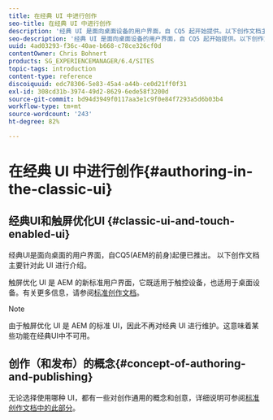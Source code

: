 ```yaml
---
title: 在经典 UI 中进行创作
seo-title: 在经典 UI 中进行创作
description: '经典 UI 是面向桌面设备的用户界面，自 CQ5 起开始提供。以下创作文档主要针对此 UI 进行介绍。触屏优化 UI 是 AEM 的新标准用户界面，它既适用于触控设备，也适用于桌面设备。有关更多信息，请参阅标准创作文档。 '
seo-description: '经典 UI 是面向桌面设备的用户界面，自 CQ5 起开始提供。以下创作文档主要针对此 UI 进行介绍。触屏优化 UI 是 AEM 的新标准用户界面，它既适用于触控设备，也适用于桌面设备。有关更多信息，请参阅标准创作文档。 '
uuid: 4ad03293-f36c-40ae-b668-c78ce326cf0d
contentOwner: Chris Bohnert
products: SG_EXPERIENCEMANAGER/6.4/SITES
topic-tags: introduction
content-type: reference
discoiquuid: edc78306-5e83-45a4-a44b-ce0d21ff0f31
exl-id: 308cd31b-3974-49d2-8629-6ede58f3200d
source-git-commit: bd94d3949f0117aa3e1c9f0e84f7293a5d6b03b4
workflow-type: tm+mt
source-wordcount: '243'
ht-degree: 82%

---
```


# 在经典 UI 中进行创作{#authoring-in-the-classic-ui}

## 经典UI和触屏优化UI {#classic-ui-and-touch-enabled-ui}

经典UI是面向桌面的用户界面，自CQ5(AEM的前身)起便已推出。 以下创作文档主要针对此 UI 进行介绍。

触屏优化 UI 是 AEM 的新标准用户界面，它既适用于触控设备，也适用于桌面设备。有关更多信息，请参阅[标准创作文档](/help/sites-authoring/author.md)。

>[!NOTE]
>
>由于触屏优化 UI 是 AEM 的标准 UI，因此不再对经典 UI 进行维护。这意味着某些功能在经典UI中不可用。

## 创作（和发布）的概念{#concept-of-authoring-and-publishing}

无论选择使用哪种 UI，都有一些对创作通用的概念和创意，详细说明可参阅[标准创作文档中的此部分](/help/sites-authoring/author.md#concept-of-authoring-and-publishing)。
